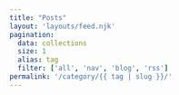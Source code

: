 ```yaml
---
title: "Posts"
layout: 'layouts/feed.njk'
pagination:
  data: collections
  size: 1
  alias: tag
  filter: ['all', 'nav', 'blog', 'rss']
permalink: '/category/{{ tag | slug }}/'
---
```


